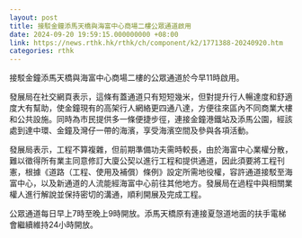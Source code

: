 ```yaml
---
layout: post
title: 接駁金鐘添馬天橋與海富中心商場二樓公眾通道啟用
date: 2024-09-20 19:59:15.000000000 +08:00
link: https://news.rthk.hk/rthk/ch/component/k2/1771388-20240920.htm
categories: rthk
---
```


接駁金鐘添馬天橋與海富中心商場二樓的公眾通道於今早11時啟用。

發展局在社交網頁表示，這條有蓋通道只有短短幾米，但對提升行人暢達度和舒適度大有幫助，使金鐘現有的高架行人網絡更四通八達，方便往來區內不同商業大樓和公共設施。同時為市民提供多一條便捷步徑，連接金鐘港鐵站及添馬公園，經該處到達中環、金鐘及灣仔一帶的海濱，享受海濱空間及參與各項活動。

發展局表示，工程不算複雜，但前期準備功夫需時較長，由於海富中心業權分散，難以徵得所有業主同意修訂大廈公契以進行工程和提供通道，因此須要將工程刊憲，根據《道路（工程、使用及補償）條例》設定所需地役權，容許通道接駁至海富中心，以及新通道的人流能經海富中心前往其他地方。發展局在過程中與相關業權人進行解說並保持密切的溝通，順利開展及完成工程。

公眾通道每日早上7時至晚上9時開放。添馬天橋原有連接夏愨道地面的扶手電梯會繼續維持24小時開放。

